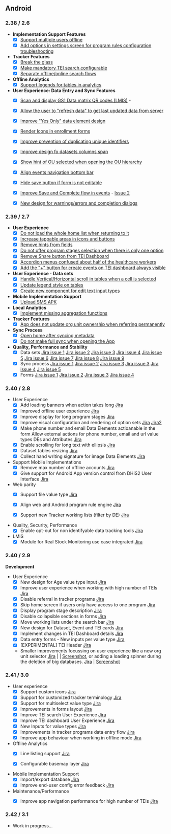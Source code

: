## Android

### 2.38 / 2.6

-   **Implementation Support Features**
    -   [x] [Support multiple users offline](https://jira.dhis2.org/browse/ANDROAPP-653)
    -   [x] [Add options in settings screen for program rules configuration troubleshooting](https://jira.dhis2.org/browse/ANDROAPP-1655)
    
-   **Tracker Features**
    -   [x] [Break the glass](https://jira.dhis2.org/browse/ANDROAPP-657)
    -   [x] [Make mandatory TEI search configurable](https://jira.dhis2.org/browse/ANDROAPP-4545)
    -   [x] [Separate offline/online search flows](https://jira.dhis2.org/browse/ANDROAPP-4023)

-   **Offline Analytics**
    -   [x] [Support legends for tables in analytics](https://jira.dhis2.org/browse/ANDROAPP-4500)

-   **User Experience: Data Entry and Sync Features**
    -  [x] [Scan and display GS1 Data matrix QR codes (LMIS)](https://jira.dhis2.org/browse/ANDROAPP-4329)    -  
    -  [x] [Allow the user to "refresh data" to get last updated data from server](https://jira.dhis2.org/browse/ANDROAPP-4331)
    -  [x] [Improve "Yes Only" data element design](https://jira.dhis2.org/browse/ANDROAPP-4493)
    -  [x] [Render Icons in enrollment forms](https://jira.dhis2.org/browse/ANDROAPP-4258)
    -  [x] [Improve prevention of duplicating unique identifiers](https://jira.dhis2.org/browse/ANDROAPP-4250)
    -  [x] [Improve design fo datasets columns span](https://jira.dhis2.org/browse/ANDROAPP-3016)
    -  [x] [Show hint of OU selected when opening the OU hierarchy](https://jira.dhis2.org/browse/ANDROAPP-2520)
    -  [x] [Align events navigation bottom bar](https://jira.dhis2.org/browse/ANDROAPP-3651)
    -  [x] [Hide save button if form is not editable](https://jira.dhis2.org/browse/ANDROAPP-4613)
    -  [x] [Improve Save and Complete flow in events](https://jira.dhis2.org/browse/ANDROAPP-4610) - [Issue 2](https://jira.dhis2.org/browse/ANDROAPP-4545)
    -  [x] [New design for warnings/errors and completion dialogs](https://jira.dhis2.org/browse/ANDROAPP-4591)

       
### 2.39 / 2.7

-   **User Experience**
    -   [x] [Do not load the whole home list when returning to it](https://dhis2.atlassian.net/browse/ANDROAPP-4802)
    -   [x] [Increase tappable areas in icons and buttons](https://dhis2.atlassian.net/browse/ANDROAPP-4728)
    -   [x] [Remove hints from fields](https://dhis2.atlassian.net/browse/ANDROAPP-3999)
    -   [x] [Do not offer program stages selection when there is only one option](https://dhis2.atlassian.net/browse/ANDROAPP-3999)
    -   [x] [Remove Share button from TEI Dashboard](https://dhis2.atlassian.net/browse/ANDROAPP-4653)
    -   [x] [Accordion menus confused about half of the healthcare workers](https://dhis2.atlassian.net/browse/ANDROAPP-4726)
    -   [x] [Add the "+" button for create events on TEI dashboard always visible](https://dhis2.atlassian.net/browse/ANDROAPP-4729)

-   **User Experience - Data sets**
    -   [x] [Handle Vertical/Horizontal scroll in tables when a cell is selected](https://dhis2.atlassian.net/browse/ANDROAPP-4934)
    -   [x] [Update legend style on tables](https://dhis2.atlassian.net/browse/ANDROAPP-4649)
    -   [x] [Create new component for edit text input types](https://dhis2.atlassian.net/browse/ANDROAPP-4827)

-   **Mobile Implementation Support**
    -   [x] [Upload SMS APK](https://dhis2.atlassian.net/browse/ANDROAPP-3888)
   
-   **Local Analytics**
    -   [x] [Implement missing aggregation functions](https://dhis2.atlassian.net/browse/ANDROAPP-4883)

-   **Tracker Features**
    -   [x] [App does not update org unit ownership when referring permanently](https://dhis2.atlassian.net/browse/ANDROAPP-4199)
   
-   **Sync Process**
    -   [x] [Open home after syncing metadata](https://dhis2.atlassian.net/browse/ANDROAPP-4765)
    -   [x] [Do not make full sync when opening the App](https://dhis2.atlassian.net/browse/ANDROAPP-4766)

-   **Quality, Performance and Stability**
    -   [x] Data sets [Jira issue 1](https://dhis2.atlassian.net/browse/ANDROAPP-4811) [Jira issue 2](https://dhis2.atlassian.net/browse/ANDROAPP-4744) [Jira issue 3](https://dhis2.atlassian.net/browse/ANDROAPP-4754) [Jira issue 4](https://dhis2.atlassian.net/browse/ANDROAPP-4793) [Jira issue 5](https://dhis2.atlassian.net/browse/ANDROAPP-4828) [Jira issue 6](https://dhis2.atlassian.net/browse/ANDROAPP-4830) [Jira issue 7](https://dhis2.atlassian.net/browse/ANDROAPP-4855) [Jira issue 8](https://dhis2.atlassian.net/browse/ANDROAPP-4857) [Jira issue 9](https://dhis2.atlassian.net/browse/ANDROAPP-4942)     
    -   [x] Sync process [Jira issue 1](https://dhis2.atlassian.net/browse/ANDROAPP-4892) [Jira issue 2](https://dhis2.atlassian.net/browse/ANDROAPP-4434) [Jira issue 3](https://dhis2.atlassian.net/browse/ANDROAPP-4767) [Jira issue 3](https://dhis2.atlassian.net/browse/ANDROAPP-4767) [Jira issue 4](https://dhis2.atlassian.net/browse/ANDROAPP-4778) [Jira issue 5](https://dhis2.atlassian.net/browse/ANDROAPP-4800)
    -   [x] Forms [Jira issue 1](https://dhis2.atlassian.net/browse/ANDROAPP-4844) [Jira issue 2](https://dhis2.atlassian.net/browse/ANDROAPP-4845) [Jira issue 3](https://dhis2.atlassian.net/browse/ANDROAPP-4846) [Jira issue 4](https://dhis2.atlassian.net/browse/ANDROAPP-4847)

### 2.40 / 2.8

- User Experience 
    - [x] Add loading banners when action takes long [Jira](https://dhis2.atlassian.net/browse/ANDROAPP-5012)
    - [x] Improved offline user experience [Jira](https://dhis2.atlassian.net/browse/ANDROAPP-5032)
    - [x] Improve display for long program stages [Jira](https://dhis2.atlassian.net/browse/ANDROAPP-5080)
    - [x] Improve visual configuration and rendering of option sets [Jira](https://dhis2.atlassian.net/browse/ANDROAPP-4623) [Jira2](https://dhis2.atlassian.net/browse/ANDROAPP-3370)
    - [x] Make phone number and email Data Elements actioanable in the form Allow external actions for phone number, email and url value types DEs and Attributes [Jira](https://dhis2.atlassian.net/browse/ANDROAPP-4291)
    - [x] Enable scrolling for long text with ellipsis [Jira](https://dhis2.atlassian.net/browse/ANDROAPP-5080)
    - [x] Dataset tables resizing [Jira](https://dhis2.atlassian.net/browse/ANDROAPP-5153)
    - [x] Collect hand writing signature for image Data Elements [Jira](https://dhis2.atlassian.net/browse/ANDROAPP-4986)
    
- Support Mobile Implementations
    - [x] Remove max number of offline accounts [Jira](https://dhis2.atlassian.net/browse/ANDROAPP-5011)
    - [x] Give support for Android App version control from DHIS2 User Interface [Jira](https://dhis2.atlassian.net/browse/ANDROAPP-3288)

- Web parity
    - [x] Support file value type [Jira](https://dhis2.atlassian.net/browse/ANDROAPP-1992)
    - [x] Align web and Android program rule engine [Jira](https://dhis2.atlassian.net/browse/ANDROAPP-5044)
    - [x] Support new Tracker working lists (filter by DE) [Jira](https://dhis2.atlassian.net/browse/ANDROAPP-740)



- Quality, Security, Performance
    - [x] Enable opt-out for non identifyable data tracking tools [Jira](https://dhis2.atlassian.net/browse/ANDROAPP-5058)
    
- LMIS 
    - [x] Module for Real Stock Monitoring use case integrated [Jira]([https://dhis2.atlassian.net/browse/ANDROAPP-4498)
    
### 2.40 / 2.9

**Development**

- User Experience
    -   [x] New design for Age value type input [Jira](https://dhis2.atlassian.net/browse/ANDROAPP-4727)
    -   [x] Improve user experience when working with high number of TEIs [Jira](https://dhis2.atlassian.net/browse/ANDROAPP-5031)
    -   [x] Disable referral in tracker programs [Jira](https://dhis2.atlassian.net/browse/ANDROAPP-4445)
    -   [x] Skip home screen if users only have access to one program [Jira](https://dhis2.atlassian.net/browse/ANDROAPP-5148)
    -   [x] Display program stage description [Jira](https://dhis2.atlassian.net/browse/ANDROAPP-5151)
    -   [x] Disable collapsible sections in forms [Jira](https://dhis2.atlassian.net/browse/ANDROAPP-5393)
    -   [x] Move working lists under the search bar [Jira](https://dhis2.atlassian.net/browse/ANDROAPP-5453)
    -   [x] New design for Dataset, Event and TEI cards [Jira](https://dhis2.atlassian.net/browse/ANDROAPP-5485)
    -   [x] Implement changes in TEI Dashboard details [Jira](https://dhis2.atlassian.net/browse/ANDROAPP-4019)
    -   [x] Data entry forms - New inputs per value type [Jira](https://dhis2.atlassian.net/browse/ANDROAPP-5408)
    -   [x] [EXPERIMENTAL] TEI Header [Jira](https://dhis2.atlassian.net/browse/ANDROAPP-5402)

  - Smaller improvements focussing on user experience like a new org unit selector [Jira](https://dhis2.atlassian.net/browse/ANDROAPP-4566) | | [Screenshot](https://s3.eu-west-1.amazonaws.com/content.dhis2.org/dhis2-android/release+notes+2.9/release+feature+cards/Android-2-9-Org-unit-selector.png), or adding a loading spinner during the deletion of big databases. [Jira](https://dhis2.atlassian.net/browse/ANDROAPP-4768) | [Screenshot](https://s3.eu-west-1.amazonaws.com/content.dhis2.org/dhis2-android/release+notes+2.9/release+feature+cards/Android-2-9-loading-when-deleting-data.png)



### 2.41 / 3.0

- User experience
    -   [x] Support custom icons  [Jira](https://dhis2.atlassian.net/jira/polaris/projects/ROADMAP/ideas/view/4066207?selectedIssue=ROADMAP-207)
    -   [x] Support for customized tracker terminology [Jira](https://dhis2.atlassian.net/jira/polaris/projects/ROADMAP/ideas?selectedIssue=ROADMAP-201)
    -   [x] Support for multiselect value type [Jira](https://dhis2.atlassian.net/jira/polaris/projects/ROADMAP/ideas/view/4066207?selectedIssue=ROADMAP-72&issueViewSection=comments)
    -   [x] Improvements in forms layout [Jira](https://dhis2.atlassian.net/jira/polaris/projects/ROADMAP/ideas?selectedIssue=ROADMAP-204)
    -   [x] Improve TEI search User Experience [Jira](https://dhis2.atlassian.net/jira/polaris/projects/ROADMAP/ideas?selectedIssue=ROADMAP-203)
    -   [x] Improve TEI dashboard User Experience [Jira](https://dhis2.atlassian.net/jira/polaris/projects/ROADMAP/ideas?selectedIssue=ROADMAP-205)
    -   [x] New Inputs for value types [Jira](https://dhis2.atlassian.net/jira/polaris/projects/ROADMAP/ideas/view/4066207?selectedIssue=ROADMAP-293)
    -   [x] Improvements in tracker programs data entry flow [Jira](https://dhis2.atlassian.net/jira/polaris/projects/ROADMAP/ideas/view/4066207?selectedIssue=ROADMAP-294)
    -   [x] Improve app behaviour when working in offline mode [Jira](https://dhis2.atlassian.net/jira/polaris/projects/ROADMAP/ideas/view/4066207?selectedIssue=ROADMAP-295)
 
- Offline Analytics
    -   [x] Line listing support [Jira](https://dhis2.atlassian.net/browse/ROADMAP-206)
    -   [x] Configurable basemap layer [Jira](https://dhis2.atlassian.net/jira/polaris/projects/ROADMAP/ideas/view/4066207?selectedIssue=ROADMAP-209&issueViewSection=deliver)


-   Mobile Implementation Support
    -   [x] Import/export database [Jira](https://dhis2.atlassian.net/jira/polaris/projects/ROADMAP/ideas/view/4066207?selectedIssue=ROADMAP-210)
    -   [x] Improve end-user config error feedback [Jira](https://dhis2.atlassian.net/jira/polaris/projects/ROADMAP/ideas/view/4066207?selectedIssue=ROADMAP-296)
             
-   Maintenance/Performance
    -   [x] Improve app navigation performance for high number of TEIs [Jira](https://dhis2.atlassian.net/jira/polaris/projects/ROADMAP/ideas/view/4066207?selectedIssue=ROADMAP-208) 
       

### 2.42 / 3.1

- Work in progress...

<!--
-   Data entry
    -   [ ] Support external barcode scanner [Jira](https://dhis2.atlassian.net/browse/ANDROAPP-5048)

- Offline Analytics
    -   [ ] [Evolve based on use and feedback from the community](https://jira.dhis2.org/browse/ANDROAPP-2557)

-   Notifications & Messaging
    -   [ ] [Push notifications](https://jira.dhis2.org/browse/ANDROAPP-2962)
    -   [ ] [DHIS2 Messaging](https://jira.dhis2.org/browse/ANDROAPP-694)-   Data Entry

-   Stability and Performance
    -   [ ] [Option to sync ASAP](https://jira.dhis2.org/browse/ANDROAPP-2959)
    -   [ ] [DB trimming](https://jira.dhis2.org/browse/ANDROAPP-2912)
    -   [ ] [Automatic deletion of synced data](https://jira.dhis2.org/browse/ANDROAPP-2957)
    -   [ ] [Light Sync - only records updated offline](https://jira.dhis2.org/browse/ANDROAPP-1702)

-   Mobile Implementation Support
    -   [ ] [Improve error log and expose in the Android Settings webapp](https://jira.dhis2.org/browse/ANDROAPP-1655) +[Issue 2](https://jira.dhis2.org/browse/ANDROAPP-1140) (**dependency** platform
    -   [ ] Promote MDM support through documentation available and explore agreements
    -   [ ] [Display sync status in multi-user accounts screen](https://dhis2.atlassian.net/browse/ANDROAPP-4981)
    -   [ ] [Request sync from outside the App](https://jira.dhis2.org/browse/ANDROAPP-2899)
    -   [ ] Display errors in Indicators configuration [Jira](https://dhis2.atlassian.net/browse/ANDROAPP-5021)

- Quality 
    - [ ] Optimize performance of Sync Process [Jira](https://dhis2.atlassian.net/browse/ANDROSDK-1609)

- Generic Features
    -   [ ] Multicalendar (date picker, periods, analysis)  

-   LMIS
    -   [ ] Bluetooth temperature data monitoring (LMIS)

-   EMIS
    -   [ ] Bulk data entry (EMIS)

**Design**

-   EMIS - Requirements / UX/UI design
    -   [ ] Bulk data entry (EMIS)

**Innovation (based on available resources and task estimation)**

-   Review UX/UI
    -   [ ] [Implement TEI centered UI and flow](https://jira.dhis2.org/browse/ANDROAPP-4019)

-   [Task screen](https://jira.dhis2.org/browse/ANDROAPP-3427)
-   [Support multimedia](https://jira.dhis2.org/browse/ANDROAPP-3697)
-   NFC
    -   [ ] Read/write patient card (with config parameter for not storing patient data)
    -   [ ] Bulk data transfer device-device

-   Trigger data entry from Maps

-   Self reporting (TEI App) - _Prototype_
    -   [ ] Platform for authenticating from TEI credentials (**dependency** platform)
    -   [ ] TEI App
-->

